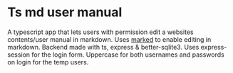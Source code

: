 # Ts md user manual
 A typescript app that lets users with permission edit a websites contents/user manual in markdown. Uses [marked](https://github.com/markedjs/marked) to enable editing in markdown. Backend made with ts, express & better-sqlite3. Uses express-session for the login form. Uppercase for both usernames and passwords on login for the temp users.
